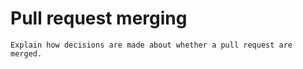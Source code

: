 Pull request merging
====================

```{todo}
Explain how decisions are made about whether a pull request are merged.
```